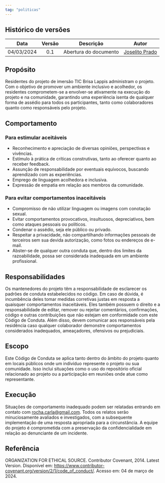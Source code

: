 ```yaml
---
tag: "politicas"
---
```


## Histórico de versões

| Data       | Versão | Descrição                      | Autor |
| :--------: | :----: | :----------------------------: | :-------: |
| 04/03/2024 |  0.1   |     Abertura do documento      | [Joselito Prado](https://github.com/joselitopradomarques) |

## Propósito

Residentes do projeto de imersão TIC Brisa Lappis administram o projeto. Com o objetivo de promover um ambiente inclusivo e acolhedor, os residentes comprometem-se a envolver-se ativamente na execução do projeto e na comunidade, garantindo uma experiência isenta de qualquer forma de assédio para todos os participantes, tanto como colaboradores quanto como responsáveis pelo projeto.

## Comportamento

### Para estimular aceitáveis

- Reconhecimento e apreciação de diversas opiniões, perspectivas e vivências.
- Estímulo à prática de críticas construtivas, tanto ao oferecer quanto ao receber feedback.
- Assunção de responsabilidade por eventuais equívocos, buscando aprendizado com as experiências.
- Emprego de linguagem acolhedora e inclusiva.
- Expressão de empatia em relação aos membros da comunidade.

### Para evitar comportamentos inaceitáveis

- Compromisso de não utilizar linguagem ou imagens com conotação sexual.
- Evitar comportamentos provocativos, insultuosos, depreciativos, bem como ataques pessoais ou políticos.
- Condenar o assédio, seja ele público ou privado.
- Respeitar a privacidade, não compartilhando informações pessoais de terceiros sem sua devida autorização, como fotos ou endereços de e-mail.
- Abster-se de qualquer outra conduta que, dentro dos limites da razoabilidade, possa ser considerada inadequada em um ambiente profissional.

## Responsabilidades

Os mantenedores do projeto têm a responsabilidade de esclarecer os padrões de conduta estabelecidos no código. Em caso de dúvida, é incumbência deles tomar medidas corretivas justas em resposta a quaisquer comportamentos inaceitáveis. Eles também possuem o direito e a responsabilidade de editar, remover ou rejeitar comentários, confirmações, código e outras contribuições que não estejam em conformidade com este Código de Conduta. Além disso, devem comunicar aos responsáveis pela residência caso qualquer colaborador demonstre comportamentos considerados inadequados, ameaçadores, ofensivos ou prejudiciais.

## Escopo

Este Código de Conduta se aplica tanto dentro do âmbito do projeto quanto em locais públicos onde um indivíduo represente o projeto ou sua comunidade. Isso inclui situações como o uso do repositório oficial relacionado ao projeto ou a participação em reuniões onde atue como representante.

## Execução

Situações de comportamento inadequado podem ser relatadas entrando em contato com rocha.carla@gmail.com. Todos os relatos serão minuciosamente avaliados e investigados, com a subsequente implementação de uma resposta apropriada para a circunstância. A equipe do projeto é comprometida com a preservação da confidencialidade em relação ao denunciante de um incidente.


## Referência

ORGANIZATION FOR ETHICAL SOURCE. Contributor Covenant, 2014. Latest Version. Disponível em: https://www.contributor-covenant.org/version/2/1/code_of_conduct/. Acesso em: 04 de março de 2024.